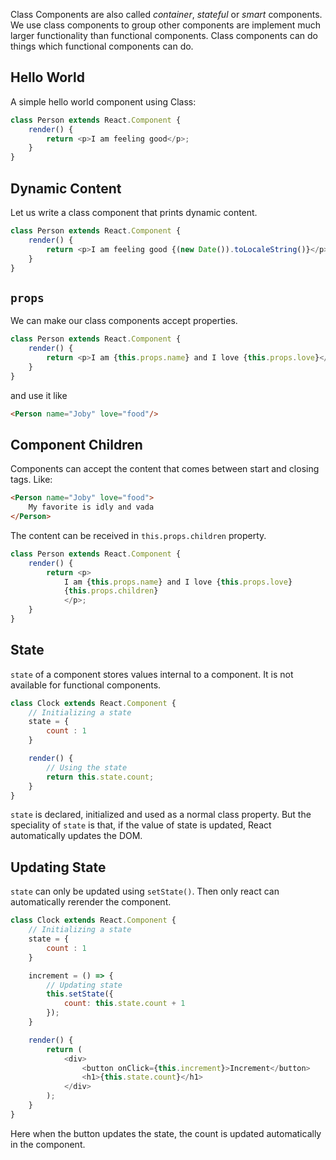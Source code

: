 Class Components are also called _container_, _stateful_ or _smart_ components. We use class components to group other components are implement much larger functionality than functional components. Class components can do things which functional components can do.

## Hello World
A simple hello world component using Class:
```javascript
class Person extends React.Component {
    render() {
        return <p>I am feeling good</p>;
    }
}
```

## Dynamic Content
Let us write a class component that prints dynamic content.
```javascript
class Person extends React.Component {
    render() {
        return <p>I am feeling good {(new Date()).toLocaleString()}</p>;
    }
}
```

## `props`
We can make our class components accept properties.
```javascript
class Person extends React.Component {
    render() {
        return <p>I am {this.props.name} and I love {this.props.love}</p>;
    }
}
```
and use it like
```html
<Person name="Joby" love="food"/>
```

## Component Children
Components can accept the content that comes between start and closing tags. Like:
```html
<Person name="Joby" love="food">
    My favorite is idly and vada
</Person>
```
The content can be received in `this.props.children` property.
```javascript
class Person extends React.Component {
    render() {
        return <p>
            I am {this.props.name} and I love {this.props.love}
            {this.props.children}
            </p>;
    }
}
```

## State
`state` of a component stores values internal to a component. It is not available for functional components.
```javascript
class Clock extends React.Component {
    // Initializing a state
    state = {
        count : 1
    }

    render() {
        // Using the state
        return this.state.count;
    }
}
```
`state` is declared, initialized and used as a normal class property. But the speciality of `state` is that, if the value of state is updated, React automatically updates the DOM.

## Updating State
`state` can only be updated using `setState()`. Then only react can automatically rerender the component.

```javascript
class Clock extends React.Component {
    // Initializing a state
    state = {
        count : 1
    }

    increment = () => {
        // Updating state
        this.setState({
            count: this.state.count + 1
        });
    }

    render() {
        return (
            <div>
                <button onClick={this.increment}>Increment</button>
                <h1>{this.state.count}</h1>
            </div>
        );
    }
}
```
Here when the button updates the state, the count is updated automatically in the component.
